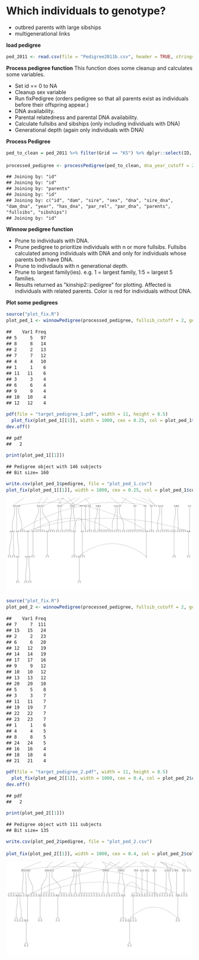 # Which individuals to genotype?

  * outbred parents with large sibships
  * multigenerational links

**load pedigree**


```r
ped_2011 <- read.csv(file = "Pedigree2011b.csv", header = TRUE, stringsAsFactors = FALSE)
```

**Process pedigree function**
This function does some cleanup and calculates some variables.

  * Set id == 0 to NA
  * Cleanup sex variable 
  * Run fixPedigree (orders pedigree so that all parents exist as individuals before their offspring appear.)
  * DNA availability.
  * Parental relatedness and parental DNA availability.
  * Calculate fullsibs and sibships (only including individuals with DNA)
  * Generational depth (again only individuals with DNA)



**Process Pedigree**


```r
ped_to_clean = ped_2011 %>% filter(Grid == "KS") %>% dplyr::select(ID, DAM.ID, SIRE.ID, Sex, DNA, DAM.DNA, SIRE.DNA, BYEAR)

processed_pedigree <- processPedigree(ped_to_clean, dna_year_cutoff = 2006)
```

```
## Joining by: "id"
## Joining by: "id"
## Joining by: "parents"
## Joining by: "id"
## Joining by: c("id", "dam", "sire", "sex", "dna", "sire_dna", "dam_dna", "year", "has_dna", "par_rel", "par_dna", "parents", "fullsibs", "sibships")
## Joining by: "id"
```

**Winnow pedigree function**

  * Prune to individuals with DNA.
  * Prune pedigree to prioritize individuals with n or more fullsibs. Fullsibs calculated among individuals with DNA and only for individuals whose parents both have DNA.
  * Prune to indivdiauls with n generational depth.
  * Prune to largest family(ies). e.g. 1 = largest family, 1:5 = largest 5 families.
  * Results returned as "kinship2::pedigree" for plotting. Affected is individuals with related parents. Color is red for individuals without DNA.



**Plot some pedigrees**


```r
source("plot_fix.R")
plot_ped_1 <- winnowPedigree(processed_pedigree, fullsib_cutoff = 2, generation_cutoff = 2, include_families = 1:5)
```

```
##    Var1 Freq
## 5     5   97
## 8     8   14
## 2     2   13
## 7     7   12
## 4     4   10
## 1     1    6
## 11   11    6
## 3     3    4
## 6     6    4
## 9     9    4
## 10   10    4
## 12   12    4
```

```r
pdf(file = "target_pedigree_1.pdf", width = 11, height = 8.5)
  plot_fix(plot_ped_1[[1]], width = 1000, cex = 0.25, col = plot_ped_1$color)
dev.off()
```

```
## pdf 
##   2
```

```r
print(plot_ped_1[[1]])
```

```
## Pedigree object with 146 subjects
## Bit size= 160
```

```r
write.csv(plot_ped_1$pedigree, file = "plot_ped_1.csv")
plot_fix(plot_ped_1[[1]], width = 1000, cex = 0.25, col = plot_ped_1$color)
```

![plot of chunk unnamed-chunk-5](figure/unnamed-chunk-5-1.png) 


```r
source("plot_fix.R")
plot_ped_2 <- winnowPedigree(processed_pedigree, fullsib_cutoff = 2, generation_cutoff = 1, include_families = 1)
```

```
##    Var1 Freq
## 7     7  111
## 15   15   24
## 2     2   23
## 6     6   20
## 12   12   19
## 14   14   19
## 17   17   16
## 9     9   12
## 10   10   12
## 13   13   12
## 20   20   10
## 5     5    8
## 3     3    7
## 11   11    7
## 19   19    7
## 22   22    7
## 23   23    7
## 1     1    6
## 4     4    5
## 8     8    5
## 24   24    5
## 16   16    4
## 18   18    4
## 21   21    4
```

```r
pdf(file = "target_pedigree_2.pdf", width = 11, height = 8.5)
  plot_fix(plot_ped_2[[1]], width = 1000, cex = 0.4, col = plot_ped_2$color)
dev.off()
```

```
## pdf 
##   2
```

```r
print(plot_ped_2[[1]])
```

```
## Pedigree object with 111 subjects
## Bit size= 135
```

```r
write.csv(plot_ped_2$pedigree, file = "plot_ped_2.csv")

plot_fix(plot_ped_2[[1]], width = 1000, cex = 0.4, col = plot_ped_2$color)
```

![plot of chunk unnamed-chunk-6](figure/unnamed-chunk-6-1.png) 

